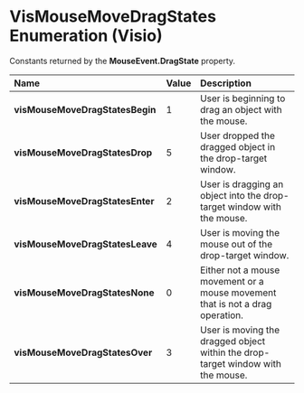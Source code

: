 
# VisMouseMoveDragStates Enumeration (Visio)

Constants returned by the  **MouseEvent.DragState** property.



|**Name**|**Value**|**Description**|
|:-----|:-----|:-----|
| **visMouseMoveDragStatesBegin**|1|User is beginning to drag an object with the mouse.|
| **visMouseMoveDragStatesDrop**|5|User dropped the dragged object in the drop-target window.|
| **visMouseMoveDragStatesEnter**|2|User is dragging an object into the drop-target window with the mouse.|
| **visMouseMoveDragStatesLeave**|4|User is moving the mouse out of the drop-target window.|
| **visMouseMoveDragStatesNone**|0|Either not a mouse movement or a mouse movement that is not a drag operation.|
| **visMouseMoveDragStatesOver**|3|User is moving the dragged object within the drop-target window with the mouse.|
